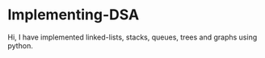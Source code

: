 # Implementing-DSA

Hi, I have implemented linked-lists, stacks, queues, trees and graphs using python. 
